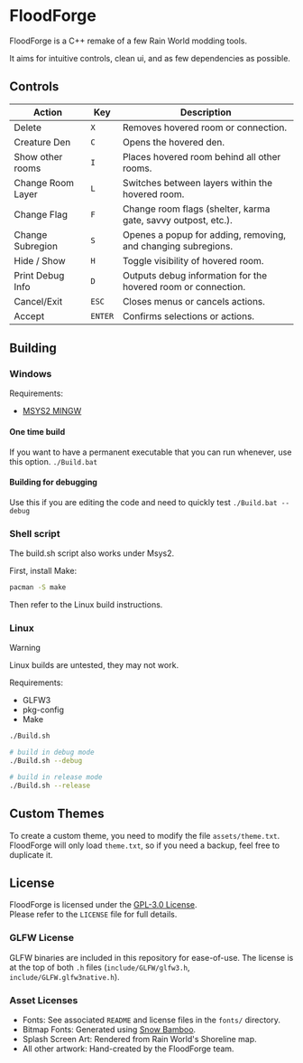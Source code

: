 # FloodForge

FloodForge is a C++ remake of a few Rain World modding tools.

It aims for intuitive controls, clean ui, and as few dependencies as possible.


## Controls

| Action            | Key       | Description                                                   |
|-------------------|-----------|---------------------------------------------------------------|
| Delete            | `X`       | Removes hovered room or connection.                           |
| Creature Den      | `C`       | Opens the hovered den.                                        |
| Show other rooms  | `I`       | Places hovered room behind all other rooms.                   |
| Change Room Layer | `L`       | Switches between layers within the hovered room.              |
| Change Flag       | `F`       | Change room flags (shelter, karma gate, savvy outpost, etc.). |
| Change Subregion  | `S`       | Openes a popup for adding, removing, and changing subregions. |
| Hide / Show       | `H`       | Toggle visibility of hovered room.                            |
| Print Debug Info  | `D`       | Outputs debug information for the hovered room or connection. |
| Cancel/Exit       | `ESC`     | Closes menus or cancels actions.                              |
| Accept            | `ENTER`   | Confirms selections or actions.                               |

## Building
### Windows
Requirements:
- [MSYS2 MINGW](https://www.msys2.org)

#### One time build
If you want to have a permanent executable that you can run whenever, use this option.
`./Build.bat`

#### Building for debugging
Use this if you are editing the code and need to quickly test
`./Build.bat --debug`

### Shell script
The build.sh script also works under Msys2.

First, install Make:
```bash
pacman -S make
```

Then refer to the Linux build instructions.

### Linux
> [!WARNING]  
> Linux builds are untested, they may not work.

Requirements:
- GLFW3
- pkg-config
- Make

```bash
./Build.sh

# build in debug mode
./Build.sh --debug

# build in release mode
./Build.sh --release
```

## Custom Themes
To create a custom theme, you need to modify the file `assets/theme.txt`.
FloodForge will only load `theme.txt`, so if you need a backup, feel free to duplicate it.

## License
FloodForge is licensed under the [GPL-3.0 License](LICENSE).  
Please refer to the `LICENSE` file for full details.  

### GLFW License
GLFW binaries are included in this repository for ease-of-use.
The license is at the top of both `.h` files (`include/GLFW/glfw3.h`, `include/GLFW.glfw3native.h`).

### Asset Licenses
- Fonts: See associated `README` and license files in the `fonts/` directory.  
- Bitmap Fonts: Generated using [Snow Bamboo](https://snowb.org).  
- Splash Screen Art: Rendered from Rain World's Shoreline map.  
- All other artwork: Hand-created by the FloodForge team.